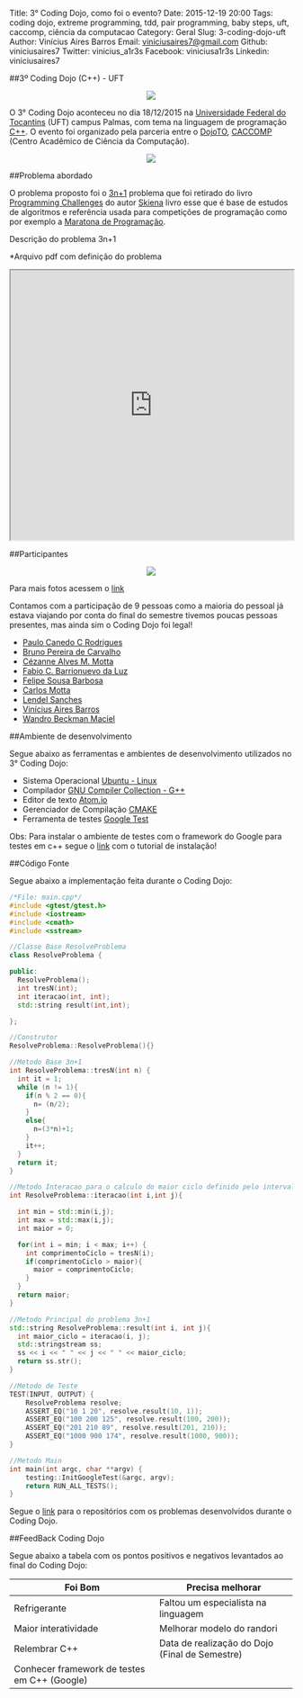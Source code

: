 Title: 3° Coding Dojo, como foi o evento?
Date: 2015-12-19 20:00
Tags: coding dojo, extreme programming, tdd, pair programming, baby steps, uft, caccomp, ciência da computacao
Category: Geral
Slug: 3-coding-dojo-uft
Author: Vinícius Aires Barros
Email:  viniciusaires7@gmail.com
Github: viniciusaires7
Twitter: vinicius_a1r3s
Facebook: viniciusa1r3s
Linkedin: viniciusaires7

##3º Coding Dojo (C++) - UFT

<p align="center">
  <img src="http://dojoto.info/images/viniciusaires7/3-dojo-banner.jpg"/>
</p>

O 3° Coding Dojo aconteceu no dia 18/12/2015 na <a target="_blank" href="http://www.uft.edu.br">Universidade Federal do Tocantins</a> (UFT) campus Palmas, com tema na linguagem de programação <a target="_blank" href="https://pt.wikipedia.org/wiki/C%2B%2B">C++</a>.
O evento foi organizado pela parceria entre o <a target="_blank" href="http://dojoto.info">DojoTO</a>, <a target="_blank" href="https://www.facebook.com/caccompuft">CACCOMP</a> (Centro Acadêmico de Ciência da Computação).

<p align="center">
  <img src="http://dojoto.info/images/viniciusaires7/27-03-organizacao-coding-dojo.jpg"/>
</p>

##Problema abordado

O problema proposto foi o [3n+1](https://uva.onlinejudge.org/index.php?option=com_onlinejudge&Itemid=8&page=show_problem&problem=36) problema que foi retirado do livro [Programming Challenges](http://www.programming-challenges.com/) do autor [Skiena](http://www3.cs.stonybrook.edu/~skiena/) livro esse que é base de estudos de algoritmos e referência usada para competições de programação como por exemplo a [Maratona de Programação](http://maratona.ime.usp.br/).

Descrição do problema 3n+1

*Arquivo pdf com definição do problema

<iframe src="https://drive.google.com/file/d/0BwOxXBIiBMq4ZXpUdzFVNEhfYkU/preview" width="100%" height="480"></iframe>

##Participantes

<p align="center">
  <img src="http://dojoto.info/images/viniciusaires7/coding-dojo-18-12-2015.jpg"/>
</p>

Para mais fotos acessem o [link](https://goo.gl/photos/RoLwwdiiWEd857Un6)

Contamos com a participação de 9 pessoas como a maioria do pessoal já estava viajando por conta do final do semestre tivemos poucas pessoas presentes, mas ainda sim o Coding Dojo foi legal!

- [Paulo Canedo C Rodrigues](https://www.facebook.com/paulocanedo)
- [Bruno Pereira de Carvalho](https://www.facebook.com/bruno.p.carvalho.754)
- [Cézanne Alves M. Motta](https://www.facebook.com/cezanne.alves)
- [Fabio C. Barrionuevo da Luz](https://www.facebook.com/fabiocbarrionuevo)
- [Felipe Sousa Barbosa](https://www.facebook.com/felipe.sousabarbosa.3)
- [Carlos Motta](https://www.facebook.com/carloscasca)
- [Lendel Sanches](https://www.facebook.com/Lendelsanches)
- [Vinícius Aires Barros](https://www.facebook.com/viniciusa1r3s)
- [Wandro Beckman Maciel](https://www.facebook.com/wandrobeckman)

##Ambiente de desenvolvimento

Segue abaixo as ferramentas e ambientes de desenvolvimento utilizados no 3° Coding Dojo:

- Sistema Operacional [Ubuntu - Linux](http://www.ubuntu.com)
- Compilador [GNU Compiler Collection - G++](https://gcc.gnu.org/)
- Editor de texto [Atom.io](http://www.atom.io)
- Gerenciador de Compilação [CMAKE](https://cmake.org/)
- Ferramenta de testes [Google Test](https://github.com/google/googletest)

Obs: Para instalar o ambiente de testes com o framework do Google para testes em c++ segue o [link](http://www.eriksmistad.no/getting-started-with-google-test-on-ubuntu/) com o tutorial de instalação!

##Código Fonte

Segue abaixo a implementação feita durante o Coding Dojo:

```c++
/*File: main.cpp*/
#include <gtest/gtest.h>
#include <iostream>
#include <cmath>
#include <sstream>

//Classe Base ResolveProblema
class ResolveProblema {

public:
  ResolveProblema();
  int tresN(int);
  int iteracao(int, int);
  std::string result(int,int);

};

//Construtor
ResolveProblema::ResolveProblema(){}

//Metodo Base 3n+1
int ResolveProblema::tresN(int n) {
  int it = 1;
  while (n != 1){
    if(n % 2 == 0){
      n= (n/2);
    }
    else{
      n=(3*n)+1;
    }
    it++;
  }
  return it;
}

//Metodo Interacao para o calculo do maior ciclo definido pelo intervalo i -> j
int ResolveProblema::iteracao(int i,int j){

  int min = std::min(i,j);
  int max = std::max(i,j);
  int maior = 0;

  for(int i = min; i < max; i++) {
    int comprimentoCiclo = tresN(i);
    if(comprimentoCiclo > maior){
      maior = comprimentoCiclo;
    }
  }
  return maior;
}

//Metodo Principal do problema 3n+1
std::string ResolveProblema::result(int i, int j){
  int maior_ciclo = iteracao(i, j);
  std::stringstream ss;
  ss << i << " " << j << " " << maior_ciclo;
  return ss.str();
}

//Metodo de Teste
TEST(INPUT, OUTPUT) {
    ResolveProblema resolve;
    ASSERT_EQ("10 1 20", resolve.result(10, 1));
	ASSERT_EQ("100 200 125", resolve.result(100, 200));
	ASSERT_EQ("201 210 89", resolve.result(201, 210));
	ASSERT_EQ("1000 900 174", resolve.result(1000, 900));
}

//Metodo Main
int main(int argc, char **argv) {
    testing::InitGoogleTest(&argc, argv);
    return RUN_ALL_TESTS();
}
```

Segue o [link](https://github.com/dojoto/arquivos-dojos) para o repositórios com os problemas desenvolvidos durante o Coding Dojo.

##FeedBack Coding Dojo

Segue abaixo a tabela com os pontos positivos e negativos levantados ao final do Coding Dojo:

|Foi Bom|Precisa melhorar|
|---|---|
|Refrigerante|Faltou um especialista na linguagem|
|Maior interatividade|Melhorar modelo do randori|
|Relembrar C++|Data de realização do Dojo (Final de Semestre)|
|Conhecer framework de testes em C++ (Google)||
